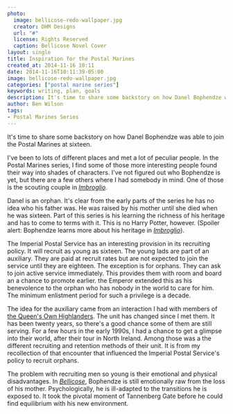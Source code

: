 ```yaml
---
photo:
  image: bellicose-redo-wallpaper.jpg
  creator: DHM Designs
  url: "#"
  license: Rights Reserved
  caption: Bellicose Novel Cover
layout: single
title: Inspiration for the Postal Marines
created_at: 2014-11-16 10:11
date: 2014-11-16T10:11:39-05:00
image: bellicose-redo-wallpaper.jpg
categories: ["postal marine series"]
keywords: writing, plan, goals
description: It's time to share some backstory on how Danel Bophendze was able to join the Postal Marines at sixteen.
author: Ben Wilson
tags:
- Postal Marines Series
---
```


It's time to share some backstory on how Danel Bophendze was able to join the Postal Marines at sixteen.

<!--more-->
I've been to lots of different places and met a lot of peculiar people. In the Postal Marines series, I find some of those more interesting people found their way into shades of characters. I've not figured out who Bophendze is yet, but there are a few others where I had somebody in mind. One of those is the scouting couple in *[Imbroglio](/books/#imbroglio)*.

Danel is an orphan. It's clear from the early parts of the series he has no idea who his father was. He was raised by his mother until she died when he was sixteen. Part of this series is his learning the richness of his heritage and has to come to terms with it. This is no Harry Potter, however. (Spoiler alert: Bophendze learns more about his heritage in *[Imbroglio](/books/#imbroglio)*).

The Imperial Postal Service has an interesting provision in its recruiting policy. It will recruit as young as sixteen. The young lads are part of an auxiliary. They are paid at recruit rates but are not expected to join the service until they are eighteen. The exception is for orphans. They can ask to join active service immediately. This provides them with room and board an a chance to promote earlier. the Emperor extended this as his benevolence to the orphan who has nobody in the world to care for him. The minimum enlistment period for such a privilege is a decade.

The idea for the auxiliary came from an interaction I had with members of [the Queen's Own Highlanders](http://en.wikipedia.org/wiki/Queen%27s_Own_Highlanders_%28Seaforth_and_Camerons%29). The unit has changed since I met them. It has been twenty years, so there's a good chance some of them are still serving. For a few hours in the early 1990s, I had a chance to get a glimpse into their world, after their tour in North Ireland. Among those was a the different recruiting and retention methods of their unit. It is from my recollection of that encounter that influenced the Imperial Postal Service's policy to recruit orphans.

The problem with recruiting men so young is their emotional and physical disadvantages. In *[Bellicose](/books/#bellicose)*, Bophendze is still emotionally raw from the loss of his mother. Psychologically, he is ill-adapted to the transitions he is exposed to. It took the pivotal moment of Tannenberg Gate before he could find equilibrium with his new environment.
